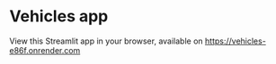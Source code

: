 # Vehicles app

View this Streamlit app in your browser, available on https://vehicles-e86f.onrender.com
